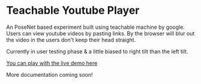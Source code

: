 # Teachable Youtube Player

An PoseNet based experiment built using teachable machine by google. Users can view youtube videos by pasting links. By the browser will blur out the video in the users don't keep their head straight.

Currently in user testing phase & a little biased to right tilt than the left tilt.



[You can play with the live demo here](https://atharvapatil.github.io/teachable-browser/)

More documentation coming soon!
